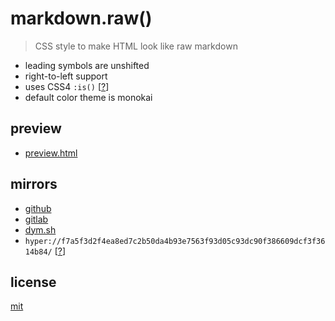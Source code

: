 # markdown.raw()

> CSS style to make HTML look like raw markdown

- leading symbols are unshifted
- right-to-left support
- uses CSS4 `:is()` [[?](https://developer.mozilla.org/en-US/docs/Web/CSS/:is#Browser_compatibility)]
- default color theme is monokai


## preview
- [preview.html](./preview.html)


## mirrors
- [github](https://github.com/dym_sh/markdown-raw/)
- [gitlab](https://gitlab.com/dym_sh/markdown-raw/)
- [dym.sh](https://dym.sh/lab/markdown-raw/)
- `hyper://f7a5f3d2f4ea8ed7c2b50da4b93e7563f93d05c93dc90f386609dcf3f3614b84/` [[?](https://beakerbrowser.com)]


## license
[mit](./license)
